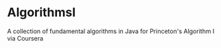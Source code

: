 # AlgorithmsI
A collection of fundamental algorithms in Java for Princeton's Algorithm I via Coursera
